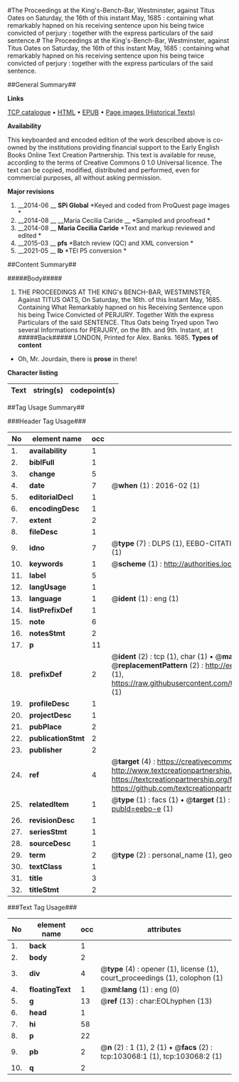 #The Proceedings at the King's-Bench-Bar, Westminster, against Titus Oates on Saturday, the 16th of this instant May, 1685 : containing what remarkably hapned on his receiving sentence upon his being twice convicted of perjury : together with the express particulars of the said sentence.#
The Proceedings at the King's-Bench-Bar, Westminster, against Titus Oates on Saturday, the 16th of this instant May, 1685 : containing what remarkably hapned on his receiving sentence upon his being twice convicted of perjury : together with the express particulars of the said sentence.

##General Summary##

**Links**

[TCP catalogue](http://www.ota.ox.ac.uk/tcp/)  • 
[HTML](http://tei.it.ox.ac.uk/tcp/Texts-HTML/free/A55/A55940.html)  • 
[EPUB](http://tei.it.ox.ac.uk/tcp/Texts-EPUB/free/A55/A55940.epub) • 
[Page images (Historical Texts)](https://historicaltexts.jisc.ac.uk/eebo-15032181e)

**Availability**

This keyboarded and encoded edition of the work described above is co-owned by the
    institutions providing financial support to the Early English Books Online Text Creation
    Partnership. This text is available for reuse, according to the terms of  Creative Commons 0 1.0 Universal
    licence. The text can be copied, modified, distributed and performed, even for commercial
    purposes, all without asking permission.

**Major revisions**

1. __2014-06 __ __SPi Global__ *Keyed and coded from ProQuest page images *
1. __2014-08 __ __Maria Cecilia Caride __ *Sampled and proofread *
1. __2014-08 __ __Maria Cecilia Caride__ *Text and markup reviewed and edited *
1. __2015-03 __ __pfs__ *Batch review (QC) and XML conversion *
1. __2021-05 __ __lb__ *TEI P5 conversion *

##Content Summary##

#####Body#####

1. THE PROCEEDINGS AT THE KING's BENCH-BAR, WESTMINSTER, Against TITUS OATS, On Saturday, the 16th. of this Instant May, 1685. Containing What Remarkably hapned on his Receiving Sentence upon his being Twice Convicted of PERJURY. Together With the express Particulars of the said SENTENCE.
TItus Oats being Tryed upon Two several Informations for PERJURY, on the 8th. and 9th. Instant, at t
#####Back#####
LONDON, Printed for Alex. Banks. 1685.
**Types of content**

  * Oh, Mr. Jourdain, there is **prose** in there!

**Character listing**


|Text|string(s)|codepoint(s)|
|---|---|---|

##Tag Usage Summary##

###Header Tag Usage###

|No|element name|occ|attributes|
|---|---|---|---|
|1.|__availability__|1||
|2.|__biblFull__|1||
|3.|__change__|5||
|4.|__date__|7| @__when__ (1) : 2016-02 (1)|
|5.|__editorialDecl__|1||
|6.|__encodingDesc__|1||
|7.|__extent__|2||
|8.|__fileDesc__|1||
|9.|__idno__|7| @__type__ (7) : DLPS (1), EEBO-CITATION (1), VID (1), EEBO-PROQUEST (1), STC (2), OCLC (1)|
|10.|__keywords__|1| @__scheme__ (1) : http://authorities.loc.gov/ (1)|
|11.|__label__|5||
|12.|__langUsage__|1||
|13.|__language__|1| @__ident__ (1) : eng (1)|
|14.|__listPrefixDef__|1||
|15.|__note__|6||
|16.|__notesStmt__|2||
|17.|__p__|11||
|18.|__prefixDef__|2| @__ident__ (2) : tcp (1), char (1)  •  @__matchPattern__ (2) : ([0-9\-]+):([0-9IVX]+) (1), (.+) (1)  •  @__replacementPattern__ (2) : http://eebo.chadwyck.com/downloadtiff?vid=$1&page=$2 (1), https://raw.githubusercontent.com/textcreationpartnership/Texts/master/tcpchars.xml#$1 (1)|
|19.|__profileDesc__|1||
|20.|__projectDesc__|1||
|21.|__pubPlace__|2||
|22.|__publicationStmt__|2||
|23.|__publisher__|2||
|24.|__ref__|4| @__target__ (4) : https://creativecommons.org/publicdomain/zero/1.0/ (1), http://www.textcreationpartnership.org/docs/. (1), https://textcreationpartnership.org/faq/#faq05 (1), https://github.com/textcreationpartnership (1)|
|25.|__relatedItem__|1| @__type__ (1) : facs (1)  •  @__target__ (1) : https://data.historicaltexts.jisc.ac.uk/view?pubId=eebo-e (1)|
|26.|__revisionDesc__|1||
|27.|__seriesStmt__|1||
|28.|__sourceDesc__|1||
|29.|__term__|2| @__type__ (2) : personal_name (1), geographic_name (1)|
|30.|__textClass__|1||
|31.|__title__|3||
|32.|__titleStmt__|2||


###Text Tag Usage###

|No|element name|occ|attributes|
|---|---|---|---|
|1.|__back__|1||
|2.|__body__|2||
|3.|__div__|4| @__type__ (4) : opener (1), license (1), court_proceedings (1), colophon (1)|
|4.|__floatingText__|1| @__xml:lang__ (1) : eng (0)|
|5.|__g__|13| @__ref__ (13) : char:EOLhyphen (13)|
|6.|__head__|1||
|7.|__hi__|58||
|8.|__p__|22||
|9.|__pb__|2| @__n__ (2) : 1 (1), 2 (1)  •  @__facs__ (2) : tcp:103068:1 (1), tcp:103068:2 (1)|
|10.|__q__|2||
